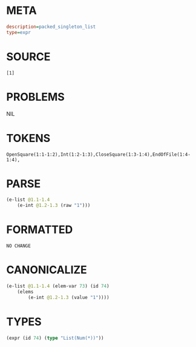 # META
~~~ini
description=packed_singleton_list
type=expr
~~~
# SOURCE
~~~roc
[1]
~~~
# PROBLEMS
NIL
# TOKENS
~~~zig
OpenSquare(1:1-1:2),Int(1:2-1:3),CloseSquare(1:3-1:4),EndOfFile(1:4-1:4),
~~~
# PARSE
~~~clojure
(e-list @1.1-1.4
	(e-int @1.2-1.3 (raw "1")))
~~~
# FORMATTED
~~~roc
NO CHANGE
~~~
# CANONICALIZE
~~~clojure
(e-list @1.1-1.4 (elem-var 73) (id 74)
	(elems
		(e-int @1.2-1.3 (value "1"))))
~~~
# TYPES
~~~clojure
(expr (id 74) (type "List(Num(*))"))
~~~

